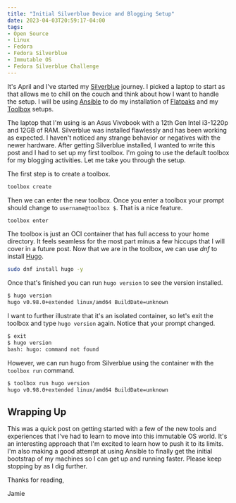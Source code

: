```yaml
---
title: "Initial Silverblue Device and Blogging Setup"
date: 2023-04-03T20:59:17-04:00
tags:
- Open Source
- Linux
- Fedora
- Fedora Silverblue
- Immutable OS
- Fedora Silverblue Challenge
---
```


It's April and I've started my [Silverblue](https://silverblue.fedoraproject.org/) journey. I picked a laptop to start as that allows me to chill on the couch and think about how I want to handle the setup. I will be using [Ansible](https://www.ansible.com/) to do my installation of [Flatpaks](https://flatpak.org/) and my [Toolbox](https://docs.fedoraproject.org/en-US/fedora-silverblue/toolbox/) setups. 

The laptop that I'm using is an Asus Vivobook with a 12th Gen Intel i3-1220p and 12GB of RAM. Silverblue was installed flawlessly and has been working as expected. I haven't noticed any strange behavior or negatives with the newer hardware. After getting Silverblue installed, I wanted to write this post and I had to set up my first toolbox. I'm going to use the default toolbox for my blogging activities. Let me take you through the setup.

The first step is to create a toolbox.

```Bash
toolbox create
```

Then we can enter the new toolbox. Once you enter a toolbox your prompt should change to `username@toolbox $`. That is a nice feature.

```Bash
toolbox enter
```

The toolbox is just an OCI container that has full access to your home directory. It feels seamless for the most part minus a few hiccups that I will cover in a future post. Now that we are in the toolbox, we can use *dnf* to install [Hugo](https://gohugo.io/).

```Bash
sudo dnf install hugo -y
```

Once that's finished you can run `hugo version` to see the version installed.

```Bash
$ hugo version
hugo v0.98.0+extended linux/amd64 BuildDate=unknown
```

I want to further illustrate that it's an isolated container, so let's exit the toolbox and type `hugo version` again. Notice that your prompt changed.

```Bash
$ exit
$ hugo version
bash: hugo: command not found
```

However, we can run hugo from Silverblue using the container with the `toolbox run` command.

```Bash
$ toolbox run hugo version
hugo v0.98.0+extended linux/amd64 BuildDate=unknown
```

## Wrapping Up

This was a quick post on getting started with a few of the new tools and experiences that I've had to learn to move into this immutable OS world. It's an interesting approach that I'm excited to learn how to push it to its limits. I'm also making a good attempt at using Ansible to finally get the initial bootstrap of my machines so I can get up and running faster. Please keep stopping by as I dig further.

Thanks for reading,

Jamie